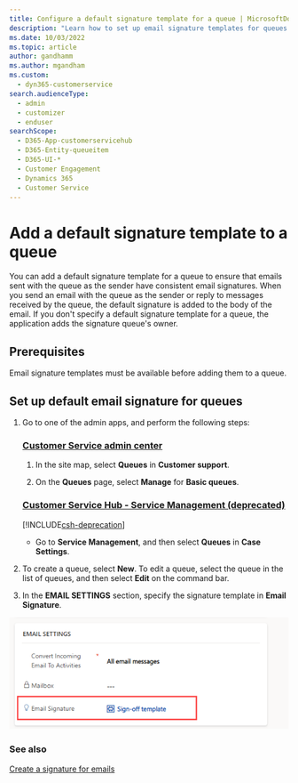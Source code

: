 ```yaml
---
title: Configure a default signature template for a queue | MicrosoftDocs
description: "Learn how to set up email signature templates for queues."
ms.date: 10/03/2022
ms.topic: article
author: gandhamm
ms.author: mgandham
ms.custom: 
  - dyn365-customerservice
search.audienceType: 
  - admin
  - customizer
  - enduser
searchScope: 
  - D365-App-customerservicehub
  - D365-Entity-queueitem
  - D365-UI-*
  - Customer Engagement
  - Dynamics 365
  - Customer Service
---
```


# Add a default signature template to a queue

You can add a default signature template for a queue to ensure that emails sent with the queue as the sender have consistent email signatures. When you send an email with the queue as the sender or reply to messages received by the queue, the default signature is added to the body of the email. If you don't specify a default signature template for a queue, the application adds the signature queue's owner.

## Prerequisites

Email signature templates must be available before adding them to a queue.

## Set up default email signature for queues


1. Go to one of the admin apps, and perform the following steps:
   
   ### [Customer Service admin center](#tab/customerserviceadmincenter)
        
    1. In the site map, select **Queues** in **Customer support**.
    
    1. On the **Queues** page, select **Manage** for **Basic queues**.

   ### [Customer Service Hub - Service Management (deprecated)](#tab/customerservicehub)

    [!INCLUDE[csh-deprecation](../../includes/csh-deprecation.md)]

    - Go to **Service Management**, and then select **Queues** in **Case Settings**.
  
2. To create a queue, select **New**. To edit a queue, select the queue in the list of queues, and then select **Edit** on the command bar.  
1. In the **EMAIL SETTINGS** section, specify the signature template in  **Email Signature**.

 ![Add a default signature template.](../media/email-sig-temp-queue.png "Add a default signature template to a queue")

### See also  

[Create a signature for emails](/power-apps/user/email-signature)  

